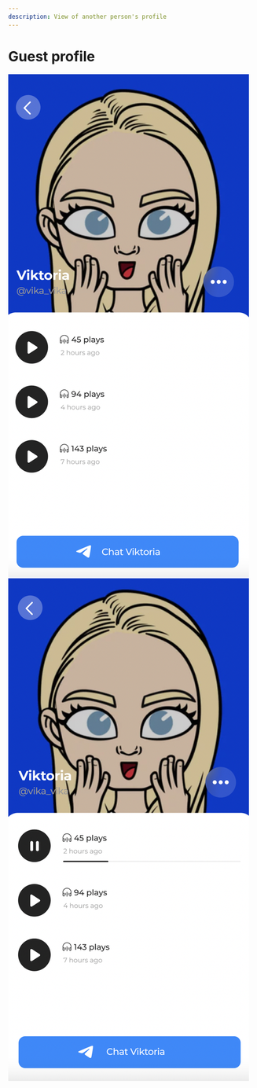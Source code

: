 ```yaml
---
description: View of another person's profile
---
```


# Guest profile

![](../.gitbook/assets/telegram-cloud-document-2-5201971110815475158.jpg)![](../.gitbook/assets/telegram-cloud-document-2-5201971110815475159.jpg)
